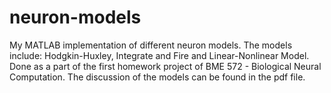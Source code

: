 # neuron-models
My MATLAB implementation of different neuron models. The models include: Hodgkin-Huxley, Integrate and Fire and Linear-Nonlinear Model.
Done as a part of the first homework project of BME 572 - Biological Neural Computation. The discussion of the models can be found in the pdf file.
